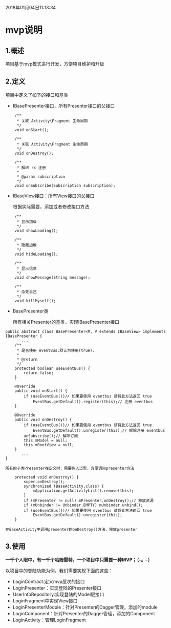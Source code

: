 2018年01月04日11:13:34
# mvp说明
## 1.概述
项目基于mvp模式进行开发，方便项目维护和升级

## 2.定义
项目中定义了如下的接口和基类
 - IBasePresenter接口，所有Presenter接口的父接口
 ```
     /**
      * 关联 Activity\Fragment 生命周期
      */
     void onStart();

     /**
      * 关联 Activity\Fragment 生命周期
      */
     void onDestroy();

     /**
      * 解绑 rx 注册
      *
      * @param subscription
      */
     void unSubscribe(Subscription subscription);
 ```
 - IBaseView接口：所有View接口的父接口

    根据实际需要，添加或者修改接口方法
 ```
     /**
      * 显示加载
      */
     void showLoading();

     /**
      * 隐藏加载
      */
     void hideLoading();

     /**
      * 显示信息
      */
     void showMessage(String message);

     /**
      * 杀死自己
      */
     void killMyself();
 ```
 - BasePresenter类

    所有相关Presenter的基类，实现IBasePresenter接口

 ```
 public abstract class BasePresenter<M, V extends IBaseView> implements IBasePresenter {
        ...
     /**
      * 是否使用 eventBus,默认为使用(true)，
      *
      * @return
      */
     protected boolean useEventBus() {
         return false;
     }

     @Override
     public void onStart() {
         if (useEventBus())// 如果要使用 eventbus 请将此方法返回 true
             EventBus.getDefault().register(this);// 注册 eventbus
     }

     @Override
     public void onDestroy() {
         if (useEventBus())// 如果要使用 eventbus 请将此方法返回 true
             EventBus.getDefault().unregister(this);// 解除注册 eventbus
         unSubscribe();// 解除订阅
         this.mModel = null;
         this.mRootView = null;
     }
        ...
}
 ```
    所有的子类Presenter在定义时，需要传入泛型，方便调用presenter方法

 ```
     protected void onDestroy() {
         super.onDestroy();
         synchronized (BaseActivity.class) {
             mApplication.getActivityList().remove(this);
         }
         if (mPresenter != null) mPresenter.onDestroy();// 释放资源
         if (mUnbinder != Unbinder.EMPTY) mUnbinder.unbind();
         if (useEventBus())// 如果要使用 eventbus 请将此方法返回 true
             EventBus.getDefault().unregister(this);
     }
 ```
    在BaseActivity中调用presenter的onDestroy()方法，释放presenter


## 3.使用
**一千个人眼中，有一千个哈姆雷特，一个项目中只需要一种MVP；（-。-）**

以项目中的登陆功能为例，我们需要实现下面的这些：

- LoginContract:定义mvp层次的接口
- LoginPresenter：实现登陆的Presenter接口
- UserInfoRepository:实现登陆的Model层接口
- LoginFragment中实现View接口
- LoginPresenterModule：针对Presenter的Dagger管理，添加的module
- LoginComponent：针对Presenter的Dagger管理，添加的Component
- LoginActivity：管理LoginFragment


